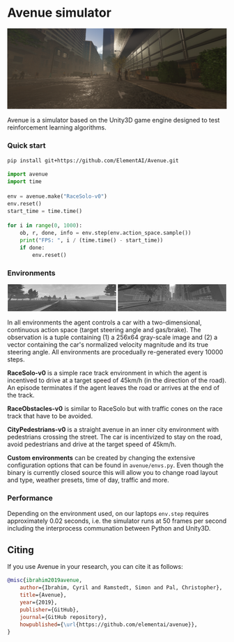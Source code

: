 # Avenue simulator

![Title Image](resources/head_2.png)

Avenue is a simulator based on the Unity3D game engine designed to test reinforcement learning algorithms.
### Quick start

```bash
pip install git+https://github.com/ElementAI/Avenue.git 
```

```python
import avenue
import time

env = avenue.make("RaceSolo-v0")
env.reset()
start_time = time.time()

for i in range(0, 1000):
    ob, r, done, info = env.step(env.action_space.sample())
    print("FPS: ", i / (time.time() - start_time))
    if done:
        env.reset()
```

### Environments
<p align="center">
  <img src="/resources/race_solo.jpg" width=49.5% />
  <img src="/resources/city_pedestrians.jpg" width=49.5% /> 
</p>

In all environments the agent controls a car with a two-dimensional, continuous action space (target steering angle and gas/brake). The observation is a tuple containing (1) a 256x64 gray-scale image and (2) a vector containing the car's normalized velocity magnitude and its true steering angle. All environments are procedually re-generated every 10000 steps.

**RaceSolo-v0** is a simple race track environment in which the agent is incentived to drive at a target speed of 45km/h (in the direction of the road). An episode terminates if the agent leaves the road or arrives at the end of the track.

**RaceObstacles-v0** is similar to RaceSolo but with traffic cones on the race track that have to be avoided. 

**CityPedestrians-v0** is a straight avenue in an inner city environment with pedestrians crossing the street. The car is incentivized to stay on the road, avoid pedestrians and drive at the target speed of 45km/h. 

**Custom environments**  can be created by changing the extensive configuration options that can be found in `avenue/envs.py`. Even though the binary is currently closed source this will allow you to change road layout and type, weather presets, time of day, traffic and more.

### Performance
Depending on the environment used, on our laptops `env.step` requires approximately 0.02 seconds, i.e. the simulator runs at 50 frames per second including the interprocess communation between Python and Unity3D.


## Citing
If you use Avenue in your research, you can cite it as follows:
```bibtex
@misc{ibrahim2019avenue,
    author={Ibrahim, Cyril and Ramstedt, Simon and Pal, Christopher},
    title={Avenue},
    year={2019},
    publisher={GitHub},
    journal={GitHub repository},
    howpublished={\url{https://github.com/elementai/avenue}},
}
```
